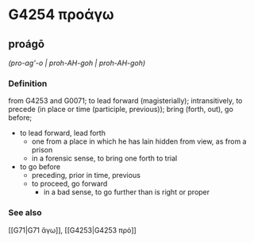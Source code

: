 # G4254 προάγω

## proágō

_(pro-ag'-o | proh-AH-goh | proh-AH-goh)_

### Definition

from G4253 and G0071; to lead forward (magisterially); intransitively, to precede (in place or time (participle, previous)); bring (forth, out), go before; 

- to lead forward, lead forth
  - one from a place in which he has lain hidden from view, as from a prison
  - in a forensic sense, to bring one forth to trial
- to go before
  - preceding, prior in time, previous
  - to proceed, go forward
    - in a bad sense, to go further than is right or proper

### See also

[[G71|G71 ἄγω]], [[G4253|G4253 πρό]]
